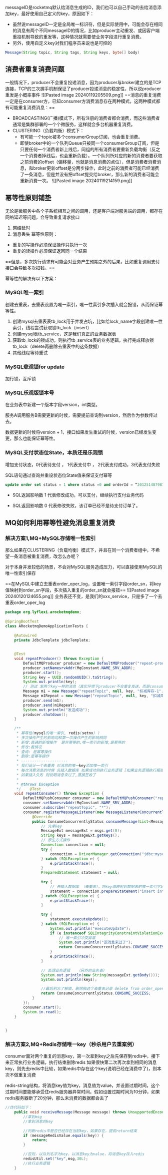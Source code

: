 messageID是rocketmq默认给消息生成的ID，我们也可以自己手动的去给消息添加key，最好使用自己定义的key，原因如下：
- 虽然说messageID一定是全局唯一标识符，但是实际使用中，可能会存在相同的消息有两个不同messageID的情况，比如producer主动重发、或因客户端重投机制导致的重发等，这种情况就需要使业务字段进行重复消费。
- 另外，使用自定义key对我们程序员来说也是可控的
```java
Message(String topic, String tags, String keys, byte[] body)
```
## 消费者重复消费问题
一般情况下，producer不会重复投递消息，因为producer与broker建立的是TCP连接，TCP的三次握手机制保证了producer投递消息的稳定性，所以说producer重发是小概率事件
![[Pasted image 20240119205509.png]]
==消息的重复消费一定是在consumer方，已知consumer方消费消息存在两种模式，这两种模式都有可能重复消费消息：==
- BROADCASTING(广播)模式下，所有注册的消费者都会消费，而这些消费者通常是集群部署的一个个微服务，这样就会多台机器重复消费。
- CLUSTERING（负载均衡）模式下：
	- 有可能一个topic被多个consumerGroup订阅，也会重复消费。
	- 即使broker中的一个队列Queue只被同一个consumerGroup订阅，但是只要任何一个消费者新上线后，同组的所有消费者要重新负载均衡（反之一个消费者掉线后，也会重新负载）。一个队列所对应的新的消费者要获取之前消费的offset（偏移量，也就是消息消费的点位），但是消费者消费消息，和broker更新offset是分两步操作，此时之前的消费者可能已经消费了一条消息，但是并没有把offset提交给broker，那么新的消费者可能会重新消费一次。
![[Pasted image 20240119214159.png]]

## 幂等性原则铺垫
无论是微服务中各个子系统相互之间的调用，还是客户端对服务端的调用，都存在网络延迟等问题，会导致重复请求接口
1. 网络延时
2. 消息丢失
幂等性原则：
- 重复的写操作必须保证操作只执行一次
- 重复的读操作必须保证返回同一个结果

==但是，多次执行请求有可能会对业务产生预期之外的后果，比如重复调用支付接口会导致多次扣钱。==

幂等性的解决有以下方案：
### MySQL唯一索引

创建去重表，去重表设置为唯一索引，唯一性索引多次插入就会报错，从而保证幂等性。
1. 创建mysql去重表表tb_lock用于并发占坑，比如给lock_name字段创建唯一性索引，线程尝试获取锁tb_lock（insert）
2. 创建mysql表tb_service，这是我们真正的业务数据表
3. 获取tb_lock的锁成功，则执行tb_service表的业务逻辑，执行完成释放锁tb_lock（delete再删除去重表中的这条数据）
4. 其他线程等待重试
### MySQL悲观锁for update

加行锁，互斥锁
### MySQL乐观版锁本号

在业务表中新建一个版本字段version，int类型。

服务A调用服务B需要更新的时候，需要提前查询到version，然后作为参数传过去。

数据更新的时候将version + 1，接口如果发生重试的时候，version已经发生变更，那么也能保证幂等性。
### MySQL支付状态位State，本质还是乐观锁

增加支付状态，0代表待支付 ， 1代表支付中 ， 2代表支付成功，3代表支付失败

SQL语句通过查询并重设状态位State值来保证支付幂等

```sql
update order set status = 1 where status =0 and orderId = “201251487987”
```

- SQL返回影响数 1 代表修改成功，可以支付，继续执行支付业务代码
    
- SQL返回影响数 0 代表修改失败，该订单已经不是待支付订单了。

## MQ如何利用幂等性避免消息重复消费
### 解决方案1,MQ+MySQL存储唯一性索引
那么如果在CLUSTERING（负载均衡）模式下，并且在同一个消费者组中，不希望一条消息被重复消费，改怎么办呢？

对于本身并发较低的场景，不会对MySQL服务造成压力，可以直接使用MySQL的唯一性索引保存

==在MySQL中建立去重表order_oper_log，设置唯一索引字段order_sn，将key值映射到order_sn字段，多次插入重复的order_sn就会报错==
![[Pasted image 20240120124655.png]]
业务表还不变，是我们的xxx_service，只是多了一个去重表order_oper_log
```java
package org.lyflexi.arocketmqdemo;  
  
@SpringBootTest  
class ARocketmqDemoApplicationTests {  
  
    @Autowired  
    private JdbcTemplate jdbcTemplate;  
  
  
    @Test  
    void repeatProducer() throws Exception {  
        DefaultMQProducer producer = new DefaultMQProducer("repeat-producer-group");  
        producer.setNamesrvAddr(MqConstant.NAME_SRV_ADDR);  
        producer.start();  
        String key = UUID.randomUUID().toString();  
        System.out.println(key);  
        // 测试 发两个key一样的消息（真实环境下producer不会重复发送，而是consumer会重复消费）  
        Message m1 = new Message("repeatTopic", null, key, "扣减库存-1".getBytes());  
        Message m1Repeat = new Message("repeatTopic", null, key, "扣减库存-1".getBytes());  
        producer.send(m1);  
        producer.send(m1Repeat);  
        System.out.println("发送成功");  
        producer.shutdown();  
    }  
  
    /**  
     * 幂等性(mysql的唯一索引, redis(setnx) )  
     * 多次操作产生的影响均和第一次操作产生的影响相同  
     * 新增:普通的新增操作  是非幂等的,唯一索引的新增,是幂等的  
     * 修改:看情况  
     * 查询: 是幂等操作  
     * 删除:是幂等操作  
     * ---------------------  
     * 我们设计一个去重表 对消息的唯一key添加唯一索引  
     * 每次消费消息的时候 先插入数据库 如果成功则执行业务逻辑 [如果业务逻辑执行报错 则删除这个去重表记录]  
     * 如果插入失败 则说明消息来过了,直接签收了  
     *  
     * @throws Exception  
     */    @Test  
    void repeatConsumer() throws Exception {  
        DefaultMQPushConsumer consumer = new DefaultMQPushConsumer("repeat-consumer-group");  
        consumer.setNamesrvAddr(MqConstant.NAME_SRV_ADDR);  
        consumer.subscribe("repeatTopic", "*");  
        consumer.registerMessageListener(new MessageListenerConcurrently() {  
            @Override  
            public ConsumeConcurrentlyStatus consumeMessage(List<MessageExt> msgs, ConsumeConcurrentlyContext context) {  
                // 先拿key  
                MessageExt messageExt = msgs.get(0);  
                String keys = messageExt.getKeys();  
                // 原生方式操作  
                Connection connection = null;  
                try {  
                    connection = DriverManager.getConnection("jdbc:mysql://47.103.44.163:3306/test?serverTimezone=GMT%2B8&useSSL=false", "root", "123456");  
                } catch (SQLException e) {  
                    e.printStackTrace();  
                }  
                PreparedStatement statement = null;  
  
                try {  
                    // 先插入数据库 （去重表），将key值映射到数据表的唯一索引字段order_sn
                    statement = connection.prepareStatement("insert into order_oper_log(`type`, `order_sn`, `user`) values (1,'" + keys + "','123')");  
                } catch (SQLException e) {  
                    e.printStackTrace();  
                }  
  
                try {  
                    statement.executeUpdate();  
                } catch (SQLException e) {  
                    System.out.println("executeUpdate");  
                    if (e instanceof SQLIntegrityConstraintViolationException) {  
                        // 唯一索引冲突异常  
                        System.out.println("该消息来过了");  
                        return ConsumeConcurrentlyStatus.CONSUME_SUCCESS;  
                    }  
                    e.printStackTrace();  
                }  
  
                // 处理业务逻辑   （另外的业务表）         
                System.out.println(new String(messageExt.getBody()));  
                System.out.println(keys);  

                //最后别忘了解锁，删除掉这个去重表记录 delete from order_oper_log where order_sn = keys;      
                return ConsumeConcurrentlyStatus.CONSUME_SUCCESS;  
            }  
        });  
        consumer.start();  
        System.in.read();  
    }  
  
  
}
```
### 解决方案2,MQ+Redis存储唯一key（秒杀用户去重案例）

consumer面对两个重复的消息key，第一次拿到key之后先保存到redis中，接下来正常执行业务逻辑，执行结束删除redis
如果很快第二次再次拿到相同的消息key，则先去redis中比较，如果redis中存在这个key(说明已经在消费中了)，则本次不做重复消费

redis-string结构，将消息key值为key，消息值为value，并设置过期时间，这个过期时间要能够承受住redis服务器异常时间，假如设置过期时间为10分钟，如果redis服务器断了20分钟，那么未消费的数据都会丢了
```java
//伪代码如下：
    public void receiveMessage(Message message) throws UnsupportedEncodingException {
	    //拿到msg
		//拿到消息的key
	 
        //判断redis中是否已经存在当前key，如果存在，提前return结束
        if (messageRedisValue.equals(key)) {
            return;
        }
        
        //否则，以队列名字为key，以消息key为value，将消息key存入redis
        redisUtil.set("key",msg,30L);
        //执行业务逻辑
    }
```


